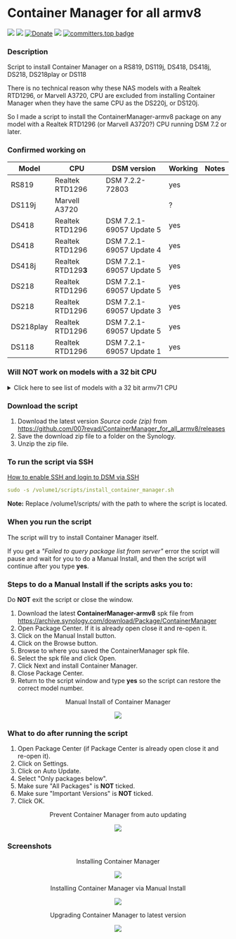 # Container Manager for all armv8

<a href="https://github.com/007revad/ContainerManager_for_all_armv8/releases"><img src="https://img.shields.io/github/release/007revad/ContainerManager_for_all_armv8.svg"></a>
<a href="https://hits.seeyoufarm.com"><img src="https://hits.seeyoufarm.com/api/count/incr/badge.svg?url=https%3A%2F%2Fgithub.com%2F007revad%2FContainerManager_for_all_armv8&count_bg=%2379C83D&title_bg=%23555555&icon=&icon_color=%23E7E7E7&title=views&edge_flat=false"/></a>
[![Donate](https://img.shields.io/badge/Donate-PayPal-green.svg)](https://www.paypal.com/paypalme/007revad)
[![](https://img.shields.io/static/v1?label=Sponsor&message=%E2%9D%A4&logo=GitHub&color=%23fe8e86)](https://github.com/sponsors/007revad)
[![committers.top badge](https://user-badge.committers.top/australia/007revad.svg)](https://user-badge.committers.top/australia/007revad)

### Description

Script to install Container Manager on a RS819, DS119j, DS418, DS418j, DS218, DS218play or DS118

There is no technical reason why these NAS models with a Realtek RTD1296, or Marvell A3720, CPU are excluded from installing Container Manager when they have the same CPU as the DS220j, or DS120j.

So I made a script to install the ContainerManager-armv8 package on any model with a Realtek RTD1296 (or Marvell A3720?) CPU running DSM 7.2 or later.

### Confirmed working on

| Model      | CPU | DSM version              | Working | Notes |
| ---------- |-----|--------------------------|---------|-------|
| RS819      | Realtek RTD1296 | DSM 7.2.2-72803 | yes |  |
| DS119j     | Marvell A3720 |  | ? |  |
| DS418      | Realtek RTD1296 | DSM 7.2.1-69057 Update 5 | yes |  |
| DS418      | Realtek RTD1296 | DSM 7.2.1-69057 Update 4 | yes |  |
| DS418j     | Realtek RTD129**3** | DSM 7.2.1-69057 Update 5 | yes |  |
| DS218      | Realtek RTD1296 | DSM 7.2.1-69057 Update 5 | yes |  |
| DS218      | Realtek RTD1296 | DSM 7.2.1-69057 Update 3 | yes |  |
| DS218play  | Realtek RTD1296 | DSM 7.2.1-69057 Update 5 | yes |  |
| DS118      | Realtek RTD1296 | DSM 7.2.1-69057 Update 1 | yes |  |

### Will NOT work on models with a 32 bit CPU

<details>
  <summary>Click here to see list of models with a 32 bit armv71 CPU</summary>

<br>

| Model      | CPU | Package Arch |  | uname -m | Working |
| ---------- |-----|--------------|--|----------|---------|
| DS419slim  | Marvell Armada 385 88F6820 | armada38x | 32 bit | armv71 | no |
| DS218j     | Marvell Armada 385 88F6820 | armada38x | 32 bit | armv71 | no |
| RS217      | Marvell Armada 385 88F6820 | armada38x | 32 bit | armv71 | no |
| RS816      | Marvell Armada 385 88F6820 | armada38x | 32 bit | armv71 | no |
| DS416slim  | Marvell Armada 385 88F6820 | armada38x | 32 bit | armv71 | no |
| DS416j     | Marvell Armada 385 88F6820 | armada38x | 32 bit | armv71 | no |
| DS216j     | Marvell Armada 385 88F6820 | armada38x | 32 bit | armv71 | no |
| DS216      | Marvell Armada 385 88F6820 | armada38x | 32 bit | armv71 | no |
| DS116      | Marvell Armada 385 88F6820 | armada38x | 32 bit | armv71 | no |

</details>

### Download the script

1. Download the latest version _Source code (zip)_ from https://github.com/007revad/ContainerManager_for_all_armv8/releases
2. Save the download zip file to a folder on the Synology.
3. Unzip the zip file.

### To run the script via SSH

[How to enable SSH and login to DSM via SSH](https://kb.synology.com/en-global/DSM/tutorial/How_to_login_to_DSM_with_root_permission_via_SSH_Telnet)

```YAML
sudo -s /volume1/scripts/install_container_manager.sh
```

**Note:** Replace /volume1/scripts/ with the path to where the script is located.

### When you run the script

The script will try to install Container Manager itself. 

If you get a _"Failed to query package list from server"_ error the script will pause and wait for you to do a Manual Install, and then the script will continue after you type **yes**.

### Steps to do a Manual Install if the scripts asks you to: <br>

Do **NOT** exit the script or close the window.

1. Download the latest **ContainerManager-armv8** spk file from https://archive.synology.com/download/Package/ContainerManager
2. Open Package Center. If it is already open close it and re-open it.
3. Click on the Manual Install button.
4. Click on the Browse button.
5. Browse to where you saved the ContainerManager spk file.
6. Select the spk file and click Open.
7. Click Next and install Container Manager.
8. Close Package Center.
9. Return to the script window and type **yes** so the script can restore the correct model number.

<p align="center">Manual Install of Container Manager</p>
<p align="center"><img src="/images/package_manual_install.png"></p>

### What to do after running the script

1. Open Package Center (if Package Center is already open close it and re-open it).
2. Click on Settings.
3. Click on Auto Update.
4. Select "Only packages below".
5. Make sure "All Packages" is **NOT** ticked.
6. Make sure "Important Versions" is **NOT** ticked.
7. Click OK.

<p align="center">Prevent Container Manager from auto updating</p>
<p align="center"><img src="/images/disable_auto_updates.png"></p>

### Screenshots

<p align="center">Installing Container Manager</p>
<p align="center"><img src="/images/script_install_auto.png"></p>

<p align="center">Installing Container Manager via Manual Install</p>
<p align="center"><img src="/images/script_install_manual.png"></p>

<p align="center">Upgrading Container Manager to latest version</p>
<p align="center"><img src="/images/script_upgrade.png"></p>
